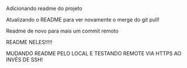 Adicionando readme do projeto

Atualizando o README para ver novamente o merge do git pull!

Readme de novo para mais um commit remoto

README NELES!!!!!

MUDANDO README PELO LOCAL E TESTANDO REMOTE VIA HTTPS AO INVÉS DE SSH!